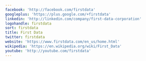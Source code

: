 ```yaml
---
facebook: 'http://facebook.com/firstdata'
googleplus: 'https://plus.google.com/+firstdata'
linkedin: 'http://linkedin.com/company/first-data-corporation'
logohandle: firstdata
sort: firstdata
title: First Data
twitter: firstdata
website: 'https://www.firstdata.com/en_us/home.html'
wikipedia: 'https://en.wikipedia.org/wiki/First_Data'
youtube: 'http://youtube.com/firstdata'
---
```

